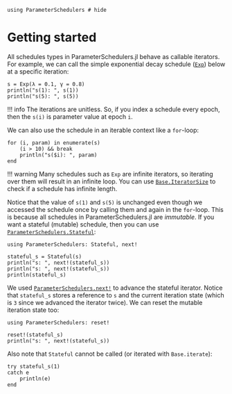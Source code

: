 ```@example getting-started
using ParameterSchedulers # hide
```

# Getting started

All schedules types in ParameterSchedulers.jl behave as callable iterators. For example, we can call the simple exponential decay schedule ([`Exp`](@ref)) below at a specific iteration:
```@example getting-started
s = Exp(λ = 0.1, γ = 0.8)
println("s(1): ", s(1))
println("s(5): ", s(5))
```
!!! info
    The iterations are unitless. So, if you index a schedule every epoch, then the `s(i)` is parameter value at epoch `i`.

We can also use the schedule in an iterable context like a `for`-loop:
```@example getting-started
for (i, param) in enumerate(s)
    (i > 10) && break
    println("s($i): ", param)
end
```
!!! warning
    Many schedules such as `Exp` are infinite iterators, so iterating over them will result in an infinite loop. You can use [`Base.IteratorSize`](https://docs.julialang.org/en/v1/base/collections/#Base.IteratorSize) to check if a schedule has infinite length.

Notice that the value of `s(1)` and `s(5)` is unchanged even though we accessed the schedule once by calling them and again in the `for`-loop. This is because all schedules in ParameterSchedulers.jl are *immutable*. If you want a stateful (mutable) schedule, then you can use [`ParameterSchedulers.Stateful`](@ref):
```@example getting-started
using ParameterSchedulers: Stateful, next!

stateful_s = Stateful(s)
println("s: ", next!(stateful_s))
println("s: ", next!(stateful_s))
println(stateful_s)
```
We used [`ParameterSchedulers.next!`](@ref) to advance the stateful iterator. Notice that `stateful_s` stores a reference to `s` and the current iteration state (which is `3` since we advanced the iterator twice). We can reset the mutable iteration state too:
```@example getting-started
using ParameterSchedulers: reset!

reset!(stateful_s)
println("s: ", next!(stateful_s))
```

Also note that `Stateful` cannot be called (or iterated with `Base.iterate`):
```@example getting-started
try stateful_s(1)
catch e
    println(e)
end
```